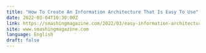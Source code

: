 ```yaml
---
title: "How To Create An Information Architecture That Is Easy To Use"
date: 2022-03-04T10:30:00Z
link: https://smashingmagazine.com/2022/03/easy-information-architecture/?utm_medium=RSS&utm_source=news.12bit.vn
site: www.smashingmagazine.com
language: English
draft: false
---
```

